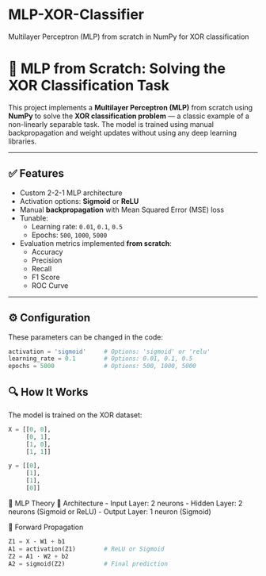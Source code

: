# MLP-XOR-Classifier
Multilayer Perceptron (MLP) from scratch in NumPy for XOR classification

# 🧠 MLP from Scratch: Solving the XOR Classification Task

This project implements a **Multilayer Perceptron (MLP)** from scratch using **NumPy** to solve the **XOR classification problem** — a classic example of a non-linearly separable task. The model is trained using manual backpropagation and weight updates without using any deep learning libraries.

---

## ✅ Features

- Custom 2-2-1 MLP architecture
- Activation options: **Sigmoid** or **ReLU**
- Manual **backpropagation** with Mean Squared Error (MSE) loss
- Tunable:
  - Learning rate: `0.01`, `0.1`, `0.5`
  - Epochs: `500`, `1000`, `5000`
- Evaluation metrics implemented **from scratch**:
  - Accuracy
  - Precision
  - Recall
  - F1 Score
  - ROC Curve

---

## ⚙️ Configuration

These parameters can be changed in the code:

```python
activation = 'sigmoid'     # Options: 'sigmoid' or 'relu'
learning_rate = 0.1        # Options: 0.01, 0.1, 0.5
epochs = 5000              # Options: 500, 1000, 5000
```
## 🔍 How It Works
The model is trained on the XOR dataset:
```python
X = [[0, 0],
     [0, 1],
     [1, 0],
     [1, 1]]

y = [[0],
     [1],
     [1],
     [0]]
```

🧠 MLP Theory
🔹 Architecture
    - Input Layer: 2 neurons
    - Hidden Layer: 2 neurons (Sigmoid or ReLU)
    - Output Layer: 1 neuron (Sigmoid)

🔹 Forward Propagation
```python
Z1 = X · W1 + b1
A1 = activation(Z1)        # ReLU or Sigmoid
Z2 = A1 · W2 + b2
A2 = sigmoid(Z2)           # Final prediction
```

